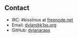 ## Contact

- IRC:    #kisslinux at [freenode.net](https://freenode.net)
- Email:  dylan@k1ss.org
- GitHub: [dylanaraps](https://github.com/dylanaraps)
